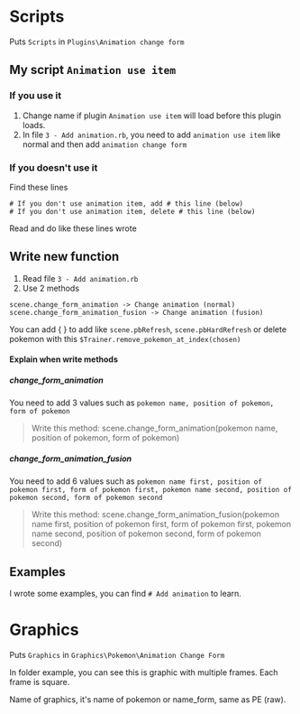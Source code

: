 # Scripts
Puts `Scripts` in `Plugins\Animation change form`
## My script `Animation use item`
### If you use it
1. Change name if plugin `Animation use item` will load before this plugin loads.
1. In file `3 - Add animation.rb`, you need to add `animation use item` like normal and then add `animation change form`
### If you doesn't use it
Find these lines
```
# If you don't use animation item, add # this line (below)
# If you don't use animation item, delete # this line (below)
```
Read and do like these lines wrote

## Write new function
1. Read file `3 - Add animation.rb`
1. Use 2 methods
```
scene.change_form_animation -> Change animation (normal)
scene.change_form_animation_fusion -> Change animation (fusion)
```
You can add { } to add like `scene.pbRefresh`, `scene.pbHardRefresh` or delete pokemon with this `$Trainer.remove_pokemon_at_index(chosen)`
#### Explain when write methods
##### change_form_animation
You need to add 3 values such as `pokemon name, position of pokemon, form of pokemon`
> Write this method: scene.change_form_animation(pokemon name, position of pokemon, form of pokemon)
##### change_form_animation_fusion
You need to add 6 values such as `pokemon name first, position of pokemon first, form of pokemon first, pokemon name second, position of pokemon second, form of pokemon second`
> Write this method: scene.change_form_animation_fusion(pokemon name first, position of pokemon first, form of pokemon first, pokemon name second, position of pokemon second, form of pokemon second)

## Examples
I wrote some examples, you can find `# Add animation` to learn.

# Graphics
Puts `Graphics` in `Graphics\Pokemon\Animation Change Form`

In folder example, you can see this is graphic with multiple frames. Each frame is square.

Name of graphics, it's name of pokemon or name_form, same as PE (raw).